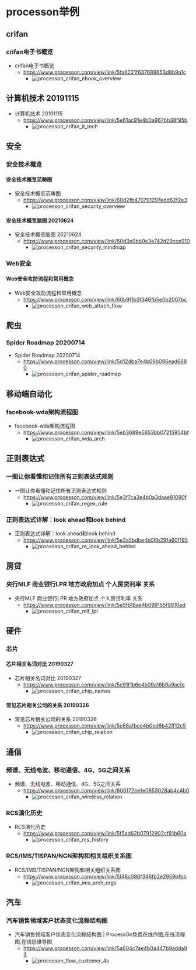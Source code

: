 # processon举例

## crifan

### crifan电子书概览

* crifan电子书概览
  * https://www.processon.com/view/link/5fa6221f637689653d8b9a1c
    * ![processon_crifan_ebook_overview](../../../../assets/img/processon_crifan_ebook_overview.jpg)

## 计算机技术 20191115

* 计算机技术 20191115
  * https://www.processon.com/view/link/5e61ac91e4b0a967bb38f95b
    * ![processon_crifan_it_tech](../../../../assets/img/processon_crifan_it_tech.jpg)

## 安全

### 安全技术概览

#### 安全技术概览范畴图

* 安全技术概览范畴图
  * https://www.processon.com/view/link/60d2fb470791297edd62f2e3
    * ![processon_crifan_security_overview](../../../../assets/img/processon_crifan_security_overview.jpg)

#### 安全技术概览脑图 20210624

* 安全技术概览脑图 20210624
  * https://www.processon.com/view/link/60d3e0bb0e3e742d29cce910
    * ![processon_crifan_security_mindmap](../../../../assets/img/processon_crifan_security_mindmap.jpg)

### Web安全

#### Web安全攻防流程和常用概念

* Web安全攻防流程和常用概念
  * https://www.processon.com/view/link/60b9f1b3f346fb5e0b2007bc
    * ![processon_crifan_web_attach_flow](../../../../assets/img/processon_crifan_web_attach_flow.jpg)

## 爬虫

### Spider Roadmap 20200714

* Spider Roadmap 20200714
  * https://www.processon.com/view/link/5d12dba7e4b09b096ead6880
    * ![processon_crifan_spider_roadmap](../../../../assets/img/processon_crifan_spider_roadmap.jpg)

## 移动端自动化

### facebook-wda架构流程图

* facebook-wda架构流程图
  * https://www.processon.com/view/link/5eb3689e5653bb07215954bf
    * ![processon_crifan_wda_arch](../../../../assets/img/processon_crifan_wda_arch.jpg)

## 正则表达式

### 一图让你看懂和记住所有正则表达式规则

* 一图让你看懂和记住所有正则表达式规则
  * https://www.processon.com/view/link/5e3f7ca3e4b0a3daae81090f
    * ![processon_crifan_regex_rule](../../../../assets/img/processon_crifan_regex_rule.jpg)

### 正则表达式详解：look ahead和look behind

* 正则表达式详解：look ahead和look behind
  * https://www.processon.com/view/link/5e3a5bdbe4b06b291a60f195
    * ![processon_crifan_re_look_ahead_behind](../../../../assets/img/processon_crifan_re_look_ahead_behind.jpg)

## 房贷

### 央行MLF 商业银行LPR 地方政府加点 个人房贷利率 关系

* 央行MLF 商业银行LPR 地方政府加点 个人房贷利率 关系
  * https://www.processon.com/view/link/5e5fb18ae4b099155f9810ed
    * ![processon_crifan_mlf_lpr](../../../../assets/img/processon_crifan_mlf_lpr.jpg)

## 硬件

### 芯片

#### 芯片相关名词对比 20190327

* 芯片相关名词对比 20190327
  * https://www.processon.com/view/link/5c91f1b6e4b09a16b9a9acfe
    * ![processon_crifan_chip_names](../../../../assets/img/processon_crifan_chip_names.jpg)

#### 常见芯片相关公司的关系 20190326

* 常见芯片相关公司的关系 20190326
  * https://www.processon.com/view/link/5c88afbce4b0ed6b42ff12c5
    * ![processon_crifan_chip_relation](../../../../assets/img/processon_crifan_chip_relation.jpg)

## 通信

### 频谱、无线电波、移动通信、4G、5G之间关系

* 频谱、无线电波、移动通信、4G、5G之间关系
  * https://www.processon.com/view/link/606172be1e0853028ab4c4b0
    * ![processon_crifan_wireless_relation](../../../../assets/img/processon_crifan_wireless_relation.jpg)

### RCS演化历史

* RCS演化历史
  * https://www.processon.com/view/link/5f5ad62b07912902cf81b60a
    * ![processon_crifan_rcs_history](../../../../assets/img/processon_crifan_rcs_history.jpg)

### RCS/IMS/TISPAN/NGN架构和相关组织关系图

* RCS/IMS/TISPAN/NGN架构和相关组织关系图
  * https://www.processon.com/view/link/5f48c086f346fb2e2959bfbb
    * ![processon_crifan_ims_arch_orgs](../../../../assets/img/processon_crifan_ims_arch_orgs.jpg)

## 汽车

### 汽车销售领域客户状态变化流程结构图

* 汽车销售领域客户状态变化流程结构图 | ProcessOn免费在线作图,在线流程图,在线思维导图
  * https://www.processon.com/view/link/5a604c7ae4b0a447b9adda93
    * ![processon_flow_customer_4s](../../../../assets/img/processon_flow_customer_4s.png)
